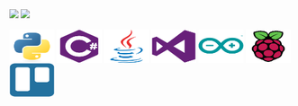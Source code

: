 <div>
  <img height = "180em" src= "https://github-readme-stats.vercel.app/api?username=hasanyucel&show_icons=true&theme=radical">
  <img height = "180em" src= "https://github-readme-stats.vercel.app/api/top-langs/?username=hasanyucel&layout=compact)](https://github.com/hasanyucel/github-readme-stats">
</div>

<div style = "display: inline_block"><br>
  <img align = "center" alt = "Hasan-Python" height = "60" width = "80" src= "https://github.com/devicons/devicon/blob/master/icons/python/python-original.svg">
  <img align = "center" alt = "Hasan-Csharp" height = "60" width = "80" src= "https://github.com/devicons/devicon/blob/master/icons/csharp/csharp-plain.svg">
  <img align = "center" alt = "Hasan-Java" height = "60" width = "80" src= "https://github.com/devicons/devicon/blob/master/icons/java/java-original.svg">
  <img align = "center" alt = "Hasan-VS" height = "60" width = "80" src= "https://github.com/devicons/devicon/blob/master/icons/visualstudio/visualstudio-plain.svg">
  <img align = "center" alt = "Hasan-Arduino" height = "60" width = "80" src= "https://github.com/devicons/devicon/blob/master/icons/arduino/arduino-original.svg">
  <img align = "center" alt = "Hasan-RaspberryPi" height = "60" width = "80" src= "https://github.com/devicons/devicon/blob/master/icons/raspberrypi/raspberrypi-original.svg">
  <img align = "center" alt = "Hasan-Trello" height = "60" width = "80" src= "https://github.com/devicons/devicon/blob/master/icons/trello/trello-plain.svg">
</div>
